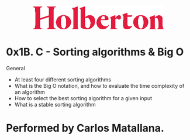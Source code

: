 <p align="center">
    <a href=#><img src="https://raw.githubusercontent.com/jbocane6/logos/main/holberton-logo.png" alt="holberton" /></a></p>


# 0x1B. C - Sorting algorithms & Big O

General
- At least four different sorting algorithms
- What is the Big O notation, and how to evaluate the time complexity of an algorithm
- How to select the best sorting algorithm for a given input
- What is a stable sorting algorithm

# Performed by Carlos Matallana.